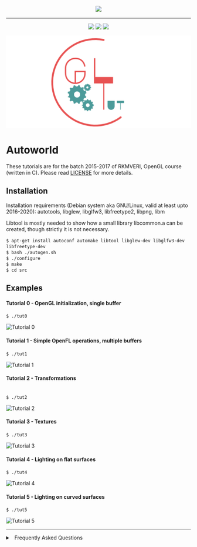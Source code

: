 <p align="center">
    <img src="img/autoworld_logo.png" width="480"\>
</p>

***
<p align="center">
    <img src="https://img.shields.io/badge/PRs-welcome-brightgreen.svg?style=flat">
     <img src="https://img.shields.io/badge/first--timers--only-friendly-blue.svg">
     <img src="https://travis-ci.org/freeCodeCamp/how-to-contribute-to-open-source.svg?branch=master">
</p>

![logo](img/gltut.png)


# Autoworld

These tutorials are for the batch 2015-2017 of RKMVERI, OpenGL course (written in C). Please read [LICENSE](LICENSE) for more details.


## Installation

Installation requirements (Debian system aka GNU/Linux, valid at least upto 2016-2020): 
autotools, libglew, libglfw3, libfreetype2, libpng, libm

Libtool is mostly needed to show how a small library libcommon.a can be created, though strictly 
it is not necessary.


```
$ apt-get install autoconf automake libtool libglew-dev libglfw3-dev libfreetype-dev
$ bash ./autogen.sh
$ ./configure
$ make
$ cd src
```


## Examples

#### Tutorial 0 - OpenGL initialization, single buffer

```
$ ./tut0
```

![Tutorial 0](img/tut0.png)



#### Tutorial 1 - Simple OpenFL operations, multiple buffers

```
$ ./tut1
```

![Tutorial 1](img/tut1.png)


#### Tutorial 2 - Transformations

```

$ ./tut2
```

![Tutorial 2](img/tut2.png)


#### Tutorial 3 - Textures

```
$ ./tut3
```

![Tutorial 3](img/tut3.png)


#### Tutorial 4 - Lighting on flat surfaces

```
$ ./tut4
```

![Tutorial 4](img/tut4.png)

#### Tutorial 5 - Lighting on curved surfaces

```
$ ./tut5
```
![Tutorial 5](img/tut5.png)

***

<details>
<summary>
<a class="btnfire small stroke"><em class="fas fa-chevron-circle-down"></em>&nbsp;&nbsp;Frequently Asked Questions</a>    
</summary>

<ul>
<li>

[ChangeLog](ChangeLog.md)
</li>
<li>

[CODE_OF_CONDUCT](CODE_OF_CONDUCT.md)
</li>
<li>

[COPYING](COPYING)
</li>
<li>

[LICENSE](LICENSE)
</li>



</ul>
</details>

